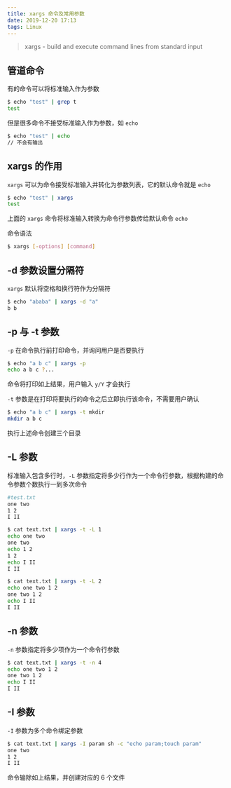 ```yaml
---
title: xargs 命令及常用参数
date: 2019-12-20 17:13
tags: Linux
---
```


> xargs - build and execute command lines from standard input

<!--more-->

## 管道命令

有的命令可以将标准输入作为参数

```bash
$ echo "test" | grep t
test
```

但是很多命令不接受标准输入作为参数，如 `echo`

```bash
$ echo "test" | echo
// 不会有输出
```

## xargs 的作用

`xargs` 可以为命令接受标准输入并转化为参数列表，它的默认命令就是 `echo`

```bash
$ echo "test" | xargs 
test
```

上面的 `xargs` 命令将标准输入转换为命令行参数传给默认命令 `echo`

命令语法

```bash
$ xargs [-options] [command]
```

##  -d 参数设置分隔符

`xargs` 默认将空格和换行符作为分隔符

```bash
$ echo "ababa" | xargs -d "a"
b b
```

## -p 与 -t 参数

`-p` 在命令执行前打印命令，并询问用户是否要执行

```bash
$ echo "a b c" | xargs -p
echo a b c ?...
```

命令将打印如上结果，用户输入 `y/Y` 才会执行

`-t` 参数是在打印将要执行的命令之后立即执行该命令，不需要用户确认

```bash
$ echo "a b c" | xargs -t mkdir
mkdir a b c
```

执行上述命令创建三个目录

## -L 参数

标准输入包含多行时，`-L` 参数指定将多少行作为一个命令行参数，根据构建的命令参数个数执行一到多次命令

```bash
#test.txt
one two 
1 2
I II
```

```bash
$ cat text.txt | xargs -t -L 1
echo one two
one two
echo 1 2
1 2
echo I II
I II
```

```bash
$ cat text.txt | xargs -t -L 2
echo one two 1 2
one two 1 2
echo I II
I II
```

## -n 参数

`-n` 参数指定将多少项作为一个命令行参数

```bash
$ cat text.txt | xargs -t -n 4
echo one two 1 2
one two 1 2
echo I II
I II
```

## -I 参数

`-I` 参数为多个命令绑定参数

```bash
$ cat text.txt | xargs -I param sh -c "echo param;touch param"
one two
1 2
I II
```

命令输除如上结果，并创建对应的 6 个文件











